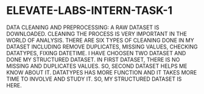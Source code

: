 # ELEVATE-LABS-INTERN-TASK-1
DATA CLEANING AND PREPROCESSING: A RAW DATASET IS DOWNLOADED. CLEANING THE PROCESS IS VERY IMPORTANT IN THE WORLD OF ANALYSIS. THERE ARE SIX TYPES OF CLEANING DONE IN MY DATASET INCLUDING REMOVE DUPLICATES, MISSING VALUES, CHECKING DATATYPES, FIXING DATETIME. I HAVE CHOOSEN TWO DATASET AND DONE MY STRUCTURED DATASET. IN FIRST DATASET, THERE IS NO MISSING AND DUPLICATES VALUES. SO, SECOND DATASET HELPS ME KNOW ABOUT IT. DATATYPES HAS MORE FUNCTION AND IT TAKES MORE TIME TO INVOLVE AND STUDY IT. SO, MY STRUCTURED DATASET IS HERE.
